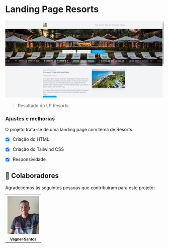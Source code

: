 # Landing Page Resorts



<img src="./assets/result.png" alt="logo-portifolio">

> Resultado do LP Resorts.

### Ajustes e melhorias

O projeto trata-se de uma landing page com tema de Resorts:

- [x] Criação do HTML
- [x] Criação do Tailwind CSS
- [x] Responsividade


## 🤝 Colaboradores

Agradecemos às seguintes pessoas que contribuíram para este projeto:

<table>
  <tr>
    <td align="center">
      <a href="#">
        <img src="./assets/vagner_photo.jpg" width="100px;" alt="Foto do Vagner"/><br>
        <sub>
          <b>Vagner Santos</b>
        </sub>
      </a>
    </td>
  </tr>
</table>


